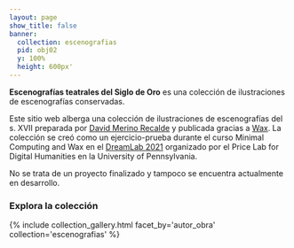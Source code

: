 ```yaml
---
layout: page
show_title: false
banner:
  collection: escenografias
  pid: obj02
  y: 100%
  height: 600px'
---
```


**Escenografías teatrales del Siglo de Oro** es una colección de ilustraciones de escenografías conservadas.    

Este sitio web alberga una colección de ilustraciones de escenografías del s. XVII preparada por [David Merino Recalde](https://dxvidmr.github.io/) y publicada gracias a [Wax](https://minicomp.github.io/wax/). La colección se creó como un ejercicio-prueba durante el curso Minimal Computing and Wax en el [DreamLab 2021](https://web.sas.upenn.edu/dream-lab/) organizado por el Price Lab for Digital Humanities en la University of Pennsylvania.    

No se trata de un proyecto finalizado y tampoco se encuentra actualmente en desarrollo.

### Explora la colección

{% include collection_gallery.html facet_by='autor_obra' collection='escenografias' %}
